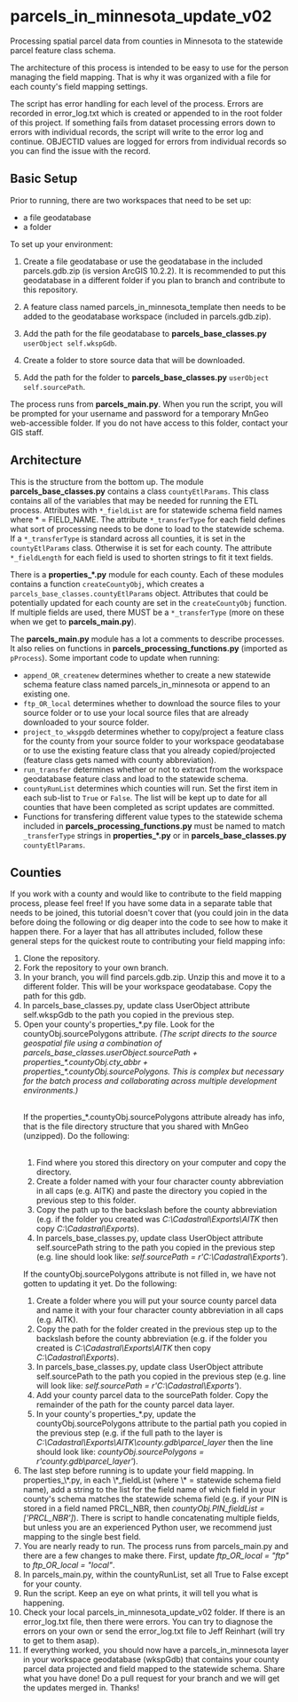 # parcels_in_minnesota_update_v02
Processing spatial parcel data from counties in Minnesota to the statewide parcel feature class schema.

The architecture of this process is intended to be easy to use for the person managing the field mapping. That is why it was organized with a file for each county's field mapping settings.

The script has error handling for each level of the process. Errors are recorded in error_log.txt which is created or appended to in the root folder of this project. If something fails from dataset processing errors down to errors with individual records, the script will write to the error log and continue. OBJECTID values are logged for errors from individual records so you can find the issue with the record.

## Basic Setup
Prior to running, there are two workspaces that need to be set up:
<ul>
<li>a file geodatabase
<li>a folder
</ul>

To set up your environment:

1. Create a file geodatabase or use the geodatabase in the included parcels.gdb.zip (is version ArcGIS 10.2.2). It is recommended to put this geodatabase in a different folder if you plan to branch and contribute to this repository.

2. A feature class named parcels_in_minnesota_template then needs to be added to the geodatabase workspace (included in parcels.gdb.zip).

3. Add the path for the file geodatabase to **parcels_base_classes.py** `userObject self.wkspGdb`.

4. Create a folder to store source data that will be downloaded.

5. Add the path for the folder to **parcels_base_classes.py** `userObject self.sourcePath`.

The process runs from **parcels_main.py**. When you run the script, you will be prompted for your username and password for a temporary MnGeo web-accessible folder. If you do not have access to this folder, contact your GIS staff.

## Architecture

This is the structure from the bottom up. The module **parcels_base_classes.py** contains a class `countyEtlParams`. This class contains all of the variables that may be needed for running the ETL process. Attributes with `*_fieldList` are for statewide schema field names where * = FIELD_NAME. The attribute `*_transferType` for each field defines what sort of processing needs to be done to load to the statewide schema. If a `*_transferType` is standard across all counties, it is set in the `countyEtlParams` class. Otherwise it is set for each county. The attribute `*_fieldLength` for each field is used to shorten strings to fit it text fields.

There is a **properties_*.py** module for each county. Each of these modules contains a function `createCountyObj`, which creates a `parcels_base_classes.countyEtlParams` object. Attributes that could be potentially updated for each county are set in the  `createCountyObj` function. If multiple fields are used, there MUST be a `*_transferType` (more on these when we get to **parcels_main.py**).

The **parcels_main.py** module has a lot a comments to describe processes. It also relies on functions in **parcels_processing_functions.py** (imported as `pProcess`). Some important code to update when running:
* `append_OR_createnew` determines whether to create a new statewide schema feature class named parcels\_in\_minnesota or append to an existing one.
* `ftp_OR_local` determines whether to download the source files to your source folder or to use your local source files that are already downloaded to your source folder.
* `project_to_wkspgdb` determines whether to copy/project a feature class for the county from your source folder to your workspace geodatabase or to use the existing feature class that you already copied/projected (feature class gets named with county abbreviation).
* `run_transfer` determines whether or not to extract from the workspace geodatabase feature class and load to the statewide schema.
* `countyRunList` determines which counties will run. Set the first item in each sub-list to `True` or `False`. The list will be kept up to date for all counties that have been completed as script updates are committed.
* Functions for transfering different value types to the statewide schema included in **parcels_processing_functions.py** must be named to match `_transferType` strings in **properties_*.py** or in **parcels_base_classes.py** `countyEtlParams`.

## Counties
If you work with a county and would like to contribute to the field mapping process, please feel free! If you have some data in a separate table that needs to be joined, this tutorial doesn't cover that (you could join in the data before doing the following or dig deaper into the code to see how to make it happen there. For a layer that has all attributes included, follow these general steps for the quickest route to contributing your field mapping info:
<ol>
<li>Clone the repository.
<li>Fork the repository to your own branch.
<li>In your branch, you will find parcels.gdb.zip. Unzip this and move it to a different folder. This will be your workspace geodatabase. Copy the path for this gdb.
<li>In parcels_base_classes.py, update class UserObject attribute self.wkspGdb to the path you copied in the previous step.
<li>Open your county's properties_*.py file. Look for the countyObj.sourcePolygons attribute. <i>(The script directs to the source geospatial file using a combination of parcels_base_classes.userObject.sourcePath + properties_*.countyObj.cty_abbr + properties_*.countyObj.sourcePolygons. This is complex but necessary for the batch process and collaborating across multiple development environments.)</i> <br><br>

If the properties_*.countyObj.sourcePolygons attribute already has info, that is the file directory structure that you shared with MnGeo (unzipped). Do the following:<br><br>
<ol>
<li>Find where you stored this directory on your computer and copy the directory.
<li>Create a folder named with your four character county abbreviation in all caps (e.g. AITK) and paste the directory you copied in the previous step to this folder.
<li>Copy the path up to the backslash before the county abbreviation (e.g. if the folder you created was <i>C:\Cadastral\Exports\AITK</i> then copy <i>C:\Cadastral\Exports</i>).
<li>In parcels_base_classes.py, update class UserObject attribute self.sourcePath string to the path you copied in the previous step (e.g. line should look like: <i>self.sourcePath = r'C:\Cadastral\Exports'</i>).
</ol>

If the countyObj.sourcePolygons attribute is not filled in, we have not gotten to updating it yet. Do the following:
<ol>
<li>Create a folder where you will put your source county parcel data and name it with your four character county abbreviation in all caps (e.g. AITK).
<li>Copy the path for the folder created in the previous step up to the backslash before the county abbreviation (e.g. if the folder you created is  <i>C:\Cadastral\Exports\AITK</i> then copy <i>C:\Cadastral\Exports</i>).
<li>In parcels_base_classes.py, update class UserObject attribute self.sourcePath to the path you copied in the previous step (e.g. line will look like: <i>self.sourcePath = r'C:\Cadastral\Exports'</i>).
<li>Add your county parcel data to the sourcePath folder. Copy the remainder of the path for the county parcel data layer.
<li>In your county's properties_*.py, update the countyObj.sourcePolygons attribute to the partial path you copied in the previous step (e.g. if the full path to the layer is <i>C:\Cadastral\Exports\AITK\county.gdb\parcel_layer</i> then the line should look like: <i>countyObj.sourcePolygons = r'county.gdb\parcel_layer'</i>).
</ol>
<li>The last step before running is to update your field mapping. In properties_\*.py, in each \*_fieldList (where \* = statewide schema field name), add a string to the list for the field name of which field in your county's schema matches the statewide schema field (e.g. if your PIN is stored in a field named PRCL_NBR, then <i>countyObj.PIN_fieldList = ['PRCL_NBR']</i>). There is script to handle concatenating multiple fields, but unless you are an experienced Python user, we recommend just mapping to the single best field.
<li>You are nearly ready to run. The process runs from parcels_main.py and there are a few changes to make there. First, update <i>ftp_OR_local = "ftp"</i> to <i>ftp_OR_local = "local"</i>.
<li>In parcels_main.py, within the countyRunList, set all True to False except for your county.
<li>Run the script. Keep an eye on what prints, it will tell you what is happening.
<li>Check your local parcels_in_minnesota_update_v02 folder. If there is an error_log.txt file, then there were errors. You can try to diagnose the errors on your own or send the error_log.txt file to Jeff Reinhart (will try to get to them asap).
<li>If everything worked, you should now have a parcels_in_minnesota layer in your workspace geodatabase (wkspGdb) that contains your county parcel data projected and field mapped to the statewide schema. Share what you have done! Do a pull request for your branch and we will get the updates merged in. Thanks!
</ol>
